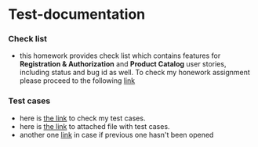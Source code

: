 # Test-documentation
### Check list 
- this homework provides check list which contains features for **Registration & Authorization** and **Product Catalog** user stories, including status and bug id as well. To check my honework assignment please proceed to the following [link](https://docs.google.com/spreadsheets/d/1o3Wjz1jOPXRwNbQhCdaxfD6pt0NZ--Jg/edit?usp=sharing&ouid=115054486416222020297&rtpof=true&sd=true)   
### Test cases 
- here is [the link](https://app.qase.io/project/G7?previewMode=side&suite=7) to check my test cases.
- here is [the link](https://github.com/BaizhumartovIlyas/Test-documentation/commit/f5d93504d9cc10e2650bfb1298bd1f2f2286cb15) to attached file with test cases.
- another one [link](https://github.com/BaizhumartovIlyas/Test-documentation/blob/main/G7-2024-04-29.pdf) in case if previous one hasn't been opened
